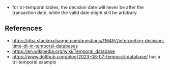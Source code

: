
- for tri-temporal tables, the decision date will never be after the transaction date, while the valid date might still be arbitrary.

## References

- https://dba.stackexchange.com/questions/116497/interpreting-decision-time-dt-in-temporal-databases
- https://en.wikipedia.org/wiki/Temporal_database
- https://www.dolthub.com/blog/2023-08-07-temporal-database/ has a tri-temporal example